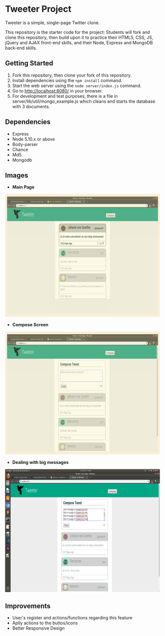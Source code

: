 # Tweeter Project

Tweeter is a simple, single-page Twitter clone.

This repository is the starter code for the project: Students will fork and clone this repository, then build upon it to practice their HTML5, CSS, JS, jQuery and AJAX front-end skills, and their Node, Express and MongoDB back-end skills.



## Getting Started

1. Fork this repository, then clone your fork of this repository.
2. Install dependencies using the `npm install` command.
3. Start the web server using the `node server/index.js` command.
4. Go to <http://localhost:8080/> in your browser.
5. For development and test purposes, there is a file in server/lib/util/mongo_example.js which cleans and starts the database with 3 documents.



## Dependencies

- Express
- Node 5.10.x or above
- Body-parser
- Chance
- Md5
- Mongodb



## Images
* **Main Page** 

<img src="docs/main.png" width="600" height="400"/>


* **Compose Screen**

<img src="docs/compose.png" width="600" height="400"/>


* **Dealing with big messages**

<img src="docs/big-message.png" width="600" height="400"/>



## Improvements
- User's register and actions/functions regarding this feature
- Aplly actions to the buttos/icons
- Better Responsive Design
 
